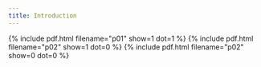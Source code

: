 ```yaml
---
title: Introduction
---
```


{% include pdf.html filename="p01" show=1 dot=1 %}
{% include pdf.html filename="p02" show=1 dot=0 %}
{% include pdf.html filename="p02" show=0 dot=0 %}